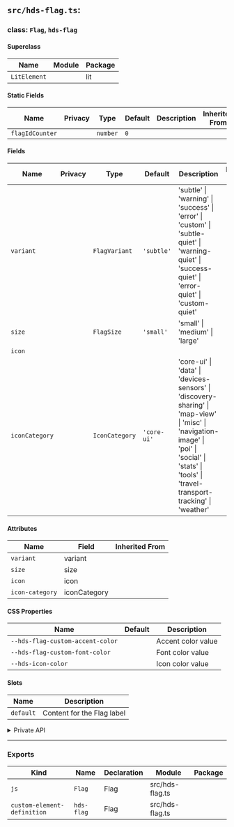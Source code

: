 ## `src/hds-flag.ts`:

### class: `Flag`, `hds-flag`

#### Superclass

| Name         | Module | Package |
| ------------ | ------ | ------- |
| `LitElement` |        | lit     |

#### Static Fields

| Name            | Privacy | Type     | Default | Description | Inherited From |
| --------------- | ------- | -------- | ------- | ----------- | -------------- |
| `flagIdCounter` |         | `number` | `0`     |             |                |

#### Fields

| Name           | Privacy | Type           | Default     | Description                                                                                                                                                                                          | Inherited From |
| -------------- | ------- | -------------- | ----------- | ---------------------------------------------------------------------------------------------------------------------------------------------------------------------------------------------------- | -------------- |
| `variant`      |         | `FlagVariant`  | `'subtle'`  | 'subtle' \| 'warning' \| 'success' \| 'error' \| 'custom' \| 'subtle-quiet' \| 'warning-quiet' \| 'success-quiet' \| 'error-quiet' \| 'custom-quiet'                                                 |                |
| `size`         |         | `FlagSize`     | `'small'`   | 'small' \| 'medium' \| 'large'                                                                                                                                                                       |                |
| `icon`         |         |                |             |                                                                                                                                                                                                      |                |
| `iconCategory` |         | `IconCategory` | `'core-ui'` | 'core-ui' \| 'data' \| 'devices-sensors' \| 'discovery-sharing' \| 'map-view' \| 'misc' \| 'navigation-image' \| 'poi' \| 'social' \| 'stats' \| 'tools' \| 'travel-transport-tracking' \| 'weather' |                |

#### Attributes

| Name            | Field        | Inherited From |
| --------------- | ------------ | -------------- |
| `variant`       | variant      |                |
| `size`          | size         |                |
| `icon`          | icon         |                |
| `icon-category` | iconCategory |                |

#### CSS Properties

| Name                             | Default | Description        |
| -------------------------------- | ------- | ------------------ |
| `--hds-flag-custom-accent-color` |         | Accent color value |
| `--hds-flag-custom-font-color`   |         | Font color value   |
| `--hds-icon-color`               |         | Icon color value   |

#### Slots

| Name      | Description                |
| --------- | -------------------------- |
| `default` | Content for the Flag label |

<details><summary>Private API</summary>

#### Fields

| Name            | Privacy   | Type              | Default | Description | Inherited From |
| --------------- | --------- | ----------------- | ------- | ----------- | -------------- |
| `slotElement`   | protected | `HTMLSlotElement` |         |             |                |
| `labelEl`       | protected | `HTMLElement`     |         |             |                |
| `slotItemsList` | protected | `HTMLSlotElement` |         |             |                |
| `iconOnly`      | private   | `boolean`         | `false` |             |                |

#### Methods

| Name         | Privacy   | Description | Parameters | Return | Inherited From |
| ------------ | --------- | ----------- | ---------- | ------ | -------------- |
| `renderIcon` | protected |             |            |        |                |

</details>

<hr/>

### Exports

| Kind                        | Name       | Declaration | Module          | Package |
| --------------------------- | ---------- | ----------- | --------------- | ------- |
| `js`                        | `Flag`     | Flag        | src/hds-flag.ts |         |
| `custom-element-definition` | `hds-flag` | Flag        | src/hds-flag.ts |         |
